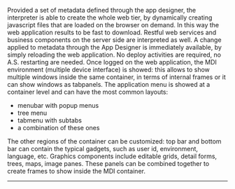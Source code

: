 Provided a set of metadata defined through the app designer, the interpreter is able to create the whole web tier, by dynamically creating javascript files that are loaded on the browser on demand.
In this way the web application results to be fast to download. Restful web services and business components on the server side are interpreted as well. A change applied to metadata through the App Designer is immediately available, by simply reloading the web application. No deploy activities are required, no A.S. restarting are needed.
Once logged on the web application, the MDI environment (multiple device interface) is showed: this allows to show multiple windows inside the same container, in terms of internal frames or it can show windows as tabpanels.
The application menu is showed at a container level and can have the most common layouts:

* menubar with popup menus
* tree menu
* tabmenu with subtabs
* a combination of these ones

The other regions of the container can be customized: top bar and bottom bar can contain the typical gadgets, such as user id, environment, language, etc.
Graphics components include editable grids, detail forms, trees, maps, image panes. These panels can be combined together to create frames to show inside the MDI container.


                

---


